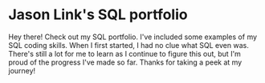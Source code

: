 # Jason Link's SQL portfolio

Hey there! Check out my SQL portfolio. I've included some examples of my SQL coding skills. When I first started, I had no clue what SQL even was. There's still a lot for me to learn as I continue to figure this out, but I'm proud of the progress I've made so far. Thanks for taking a peek at my journey!

